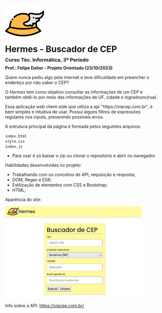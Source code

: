 <img src="img/logo-hermes-busca-cep.png" alt="logo-hermes" height="128" width="128">
<h1 style="margin:0">Hermes - Buscador de CEP</h1>
<h3 style="margin:.5em 0">Curso Téc. Informática, 3º Período</h3> 
<h4 style="margin:0 0 1em 0">Prof.: Felipe Daher - 
Projeto Orientado (23/10/2023)</h4>

<p>Quem nunca pediu algo pela internet e teve dificuldade em preencher o endereço por não saber o CEP?</p> 

<p>O <em>Hermes</em> tem como objetivo consultar as informações de um CEP e também obtê-lo por meio das informações de UF, cidade e logradouro(rua).</p>

<p>Essa aplicação web client-side que utiliza a api "https://viacep.com.br", é bem simples e intuitiva de usar. Possui alguns filtros de expressões regulares nos inputs, prevenindo possíveis erros.</p>

<p>A estrutura principal da página é formada pelos seguintes arquivos:</p>
<code>index.html</code><br>
<code>style.css</code><br>
<code>index.js</code>

* Para usar é só baixar o zip ou clonar o repositório e abrir no navegador.

Habilidades desenvolvidas no projeto:
* Trabalhando com os conceitos de API, requisição e resposta;
* DOM, Regex e ES6;
* Estilização de elementos com CSS e Bootstrap;
* HTML;

<p>Aparência do site:</p>
<img src="img/website-appearance.png" alt="logo-hermes" height="300" width="450">

Info sobre a API: https://viacep.com.br/